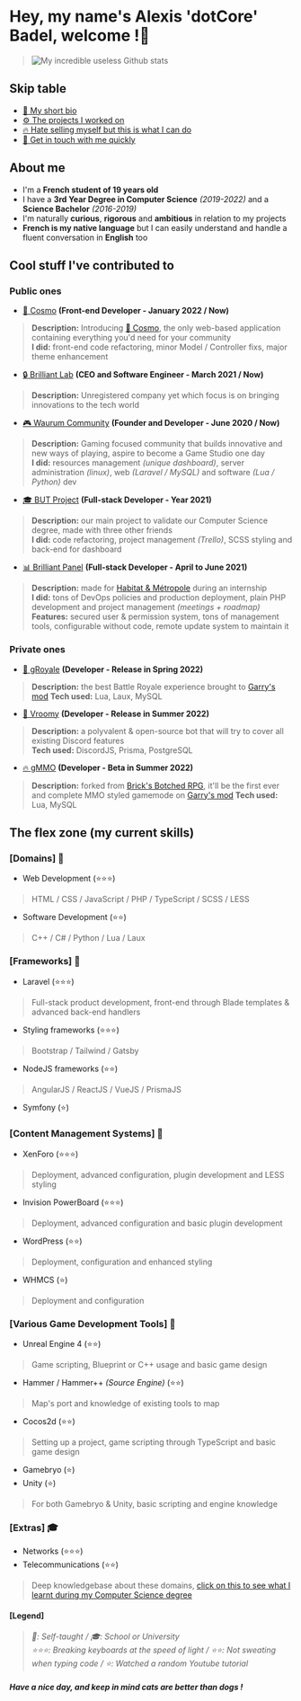 # Hey, my name's Alexis 'dotCore' Badel, welcome !👋
> ![My incredible useless Github stats](https://github-readme-stats.vercel.app/api?username=dotCore-off&count_private=true&theme=tokyonight)  

## Skip table
- [👤 My short bio](#about-me)
- [⚙️ The projects I worked on](#cool-stuff-ive-contributed-to)
- [🔥 Hate selling myself but this is what I can do](#the-flex-zone-my-current-skills)
- [📨 Get in touch with me quickly](#want-to-stalk-me-)

## About me 
- I'm a **French student of 19 years old**
- I have a **3rd Year Degree in Computer Science** *(2019-2022)* and a **Science Bachelor** *(2016-2019)*
- I'm naturally **curious**, **rigorous** and **ambitious** in relation to my projects
- **French is my native language** but I can easily understand and handle a fluent conversation in **English** too

## Cool stuff I've contributed to
### Public ones
- [🧊 Cosmo](https://cosmo.dotcore-lab.net) **(Front-end Developer - January 2022 / Now)**
> **Description:** Introducing [🧊 Cosmo](https://www.gmodstore.com/market/view/cosmo-the-all-in-one-suite), the only web-based application containing everything you'd need for your community  
> **I did:** front-end code refactoring, minor Model / Controller fixs, major theme enhancement
- [🔒 Brilliant Lab](#) **(CEO and Software Engineer - March 2021 / Now)**
> **Description:** Unregistered company yet which focus is on bringing innovations to the tech world
- [🎮 Waurum Community](https://waurum.net/) **(Founder and Developer - June 2020 / Now)**
> **Description:** Gaming focused community that builds innovative and new ways of playing, aspire to become a Game Studio one day  
> **I did:** resources management *(unique dashboard)*, server administration *(linux)*, web *(Laravel / MySQL)* and software *(Lua / Python)* dev
- [🎓 BUT Project](http://nureg.fr/#/) **(Full-stack Developer - Year 2021)**
> **Description:** our main project to validate our Computer Science degree, made with three other friends  
> **I did:** code refactoring, project management *(Trello)*, SCSS styling and back-end for dashboard
- [📊 Brilliant Panel](https://github.com/dotCore-off/brilliant-panel) **(Full-stack Developer - April to June 2021)**
> **Description:** made for [Habitat & Métropole](https://www.habitat-metropole.fr/) during an internship  
> **I did:** tons of DevOps policies and production deployment, plain PHP development and project management *(meetings + roadmap)*  
> **Features:** secured user & permission system, tons of management tools, configurable without code, remote update system to maintain it
### Private ones
- [👑 gRoyale](#) **(Developer - Release in Spring 2022)**
> **Description:** the best Battle Royale experience brought to [Garry's mod](https://gmod.facepunch.com/)
> **Tech used:** Lua, Laux, MySQL
- [🤖 Vroomy](#) **(Developer - Release in Summer 2022)**
> **Description:** a polyvalent & open-source bot that will try to cover all existing Discord features  
> **Tech used:** DiscordJS, Prisma, PostgreSQL
- [🔥 gMMO](https://github.com/Waurum-Studio/gmmo) **(Developer - Beta in Summer 2022)**
> **Description:** forked from [Brick's Botched RPG](https://github.com/louiefox/botched-rpg), it'll be the first ever and complete MMO styled gamemode on [Garry's mod](https://gmod.facepunch.com/)
> **Tech used:** Lua, MySQL

## The flex zone (my current skills)
### [Domains] 🎩
- Web Development (⭐️⭐️⭐️)
> HTML / CSS / JavaScript / PHP / TypeScript / SCSS / LESS
- Software Development (⭐️⭐️)
> C++ / C# / Python / Lua / Laux  
### [Frameworks] 🎩
- Laravel (⭐️⭐️⭐️) 
> Full-stack product development, front-end through Blade templates & advanced back-end handlers
- Styling frameworks (⭐️⭐️⭐️) 
> Bootstrap / Tailwind / Gatsby
- NodeJS frameworks (⭐️⭐️) 
> AngularJS / ReactJS / VueJS / PrismaJS
- Symfony (⭐)  
### [Content Management Systems] 🎩
- XenForo (⭐️⭐️⭐️)
> Deployment, advanced configuration, plugin development and LESS styling
- Invision PowerBoard (⭐️⭐️⭐️)
> Deployment, advanced configuration and basic plugin development
- WordPress (⭐️⭐️)
> Deployment, configuration and enhanced styling
- WHMCS (⭐️)
> Deployment and configuration  
### [Various Game Development Tools] 🎩
- Unreal Engine 4 (⭐️⭐️)
> Game scripting, Blueprint or C++ usage and basic game design
- Hammer / Hammer++ *(Source Engine)* (⭐️⭐️)
> Map's port and knowledge of existing tools to map 
- Cocos2d (⭐️⭐️) 
> Setting up a project, game scripting through TypeScript and basic game design
- Gamebryo (⭐️)
- Unity (⭐️)
> For both Gamebryo & Unity, basic scripting and engine knowledge
### [Extras] 🎓
- Networks (⭐️⭐️⭐️) 
- Telecommunications (⭐️⭐️)
> Deep knowledgebase about these domains, [click on this to see what I learnt during my Computer Science degree](https://www.univ-st-etienne.fr/_contents/ametys%253Aplugins/odf/ametys%253Acontents/program-dut-reseaux-et-telecommunications-rt/_attribute/attachments%5B1%5D/attachment/FICHE-BUT_RT_HD.pdf?download=true&objectId=programContent://c1d7ecd9-88e9-4d4a-bc78-97ba3ad5a315)

#### [Legend]
> *🎩: Self-taught / 🎓: School or University*  
> *⭐️⭐️⭐️: Breaking keyboards at the speed of light / ⭐️⭐️: Not sweating when typing code / ⭐️: Watched a random Youtube tutorial*

##### Have a nice day, and keep in mind cats are better than dogs !

